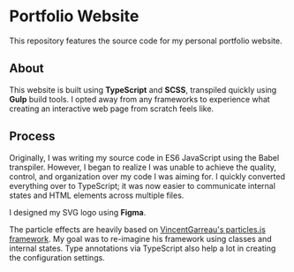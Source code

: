 # Portfolio Website
This repository features the source code for my personal portfolio website. 
## About
This website is built using **TypeScript** and **SCSS**, transpiled quickly using **Gulp** build tools. I opted away from any frameworks to experience what creating an interactive web page from scratch feels like.
## Process
Originally, I was writing my source code in ES6 JavaScript using the Babel transpiler. However, I began to realize I was unable to achieve the quality, control, and organization over my code I was aiming for. I quickly converted everything over to TypeScript; it was now easier to communicate internal states and HTML elements across multiple files.

I designed my SVG logo using **Figma**.

The particle effects are heavily based on [VincentGarreau's particles.js framework](https://github.com/VincentGarreau/particles.js). My goal was to re-imagine his framework using classes and internal states. Type annotations via TypeScript also help a lot in creating the configuration settings.

